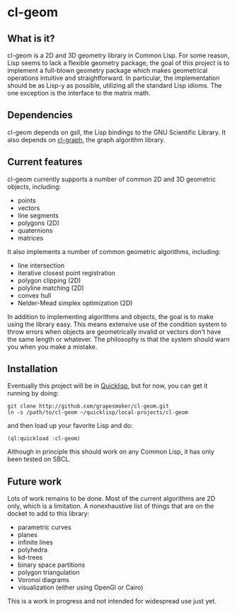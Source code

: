 cl-geom
=======

## What is it?

cl-geom is a 2D and 3D geometry library in Common Lisp. For some reason, Lisp seems to lack a flexible geometry package; the goal of this project is to implement a full-blown geometry package which makes geometrical operations intuitive and straightforward. In particular, the implementation should be as Lisp-y as possible, utilizing all the standard Lisp idioms. The one exception is the interface to the matrix math.

## Dependencies 

cl-geom depends on gsll, the Lisp bindings to the GNU Scientific Library. It also depends on [cl-graph](https://github.com/gwkkwg/cl-graph), the graph algorithm library.

## Current features

cl-geom currently supports a number of common 2D and 3D geometric objects, including:
- points
- vectors
- line segments
- polygons (2D)
- quaternions
- matrices

It also implements a number of common geometric algorithms, including:
- line intersection
- iterative closest point registration
- polygon clipping (2D)
- polyline matching (2D)
- convex hull
- Nelder-Mead simplex optimization (2D)

In addition to implementing algorithms and objects, the goal is to make using the library easy. This means extensive use of the condition system to throw errors when objects are geometrically invalid or vectors don't have the same length or whatever. The philosophy is that the system should warn you when you make a mistake.

## Installation

Eventually this project will be in [Quicklisp](http://www.quicklisp.org), but for now, you can get it running by doing:

	git clone http://github.com/grapesmoker/cl-geom.git
	ln -s /path/to/cl-geom ~/quicklisp/local-projects/cl-geom
	
and then load up your favorite Lisp and do:

	(ql:quickload :cl-geom)

Although in principle this should work on any Common Lisp, it has only been tested on SBCL.

## Future work

Lots of work remains to be done. Most of the current algorithms are 2D only, which is a limitation. A nonexhaustive list of things that are on the docket to add to this library:
- parametric curves
- planes
- infinite lines
- polyhedra
- kd-trees
- binary space partitions
- polygon triangulation
- Voronoi diagrams
- visualization (either using OpenGl or Cairo)

This is a work in progress and not intended for widespread use just yet.
